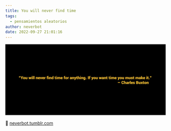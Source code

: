 ```yaml
---
title: You will never find time
tags:
  - pensamientos aleatorios
author: neverbot
date: 2022-09-27 21:01:16
---
```


![1280](./you-will-never-find-time/1280.jpg)

🔗 [neverbot.tumblr.com](https://neverbot.tumblr.com/post/658441440319373312)

